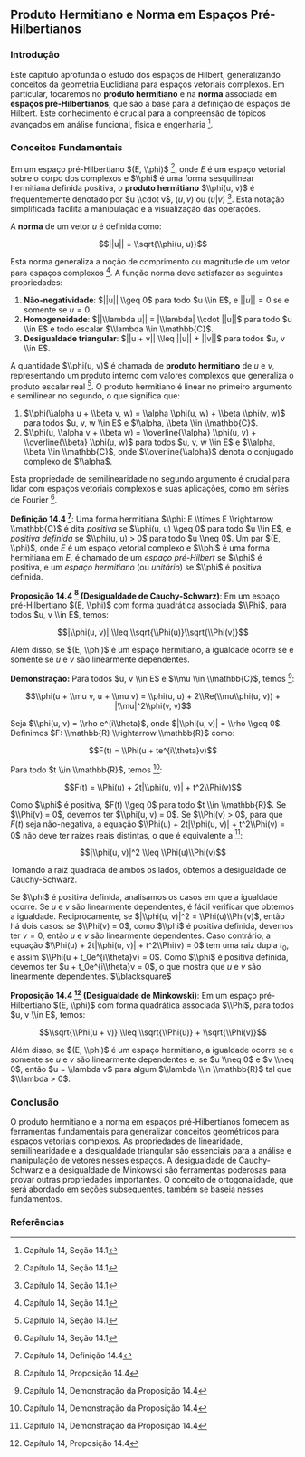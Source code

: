 ## Produto Hermitiano e Norma em Espaços Pré-Hilbertianos

### Introdução
Este capítulo aprofunda o estudo dos espaços de Hilbert, generalizando conceitos da geometria Euclidiana para espaços vetoriais complexos. Em particular, focaremos no **produto hermitiano** e na **norma** associada em **espaços pré-Hilbertianos**, que são a base para a definição de espaços de Hilbert. Este conhecimento é crucial para a compreensão de tópicos avançados em análise funcional, física e engenharia [^1].

### Conceitos Fundamentais

Em um espaço pré-Hilbertiano $(E, \\phi)$ [^1], onde $E$ é um espaço vetorial sobre o corpo dos complexos e $\\phi$ é uma forma sesquilinear hermitiana definida positiva, o **produto hermitiano** $\\phi(u, v)$ é frequentemente denotado por $u \\cdot v$, $(u, v)$ ou $(u|v)$ [^1]. Esta notação simplificada facilita a manipulação e a visualização das operações.

A **norma** de um vetor $u$ é definida como:

$$||u|| = \\sqrt{\\phi(u, u)}$$

Esta norma generaliza a noção de comprimento ou magnitude de um vetor para espaços complexos [^1]. A função norma deve satisfazer as seguintes propriedades:

1.  **Não-negatividade**: $||u|| \\geq 0$ para todo $u \\in E$, e $||u|| = 0$ se e somente se $u = 0$.
2.  **Homogeneidade**: $||\\lambda u|| = |\\lambda| \\cdot ||u||$ para todo $u \\in E$ e todo escalar $\\lambda \\in \\mathbb{C}$.
3.  **Desigualdade triangular**: $||u + v|| \\leq ||u|| + ||v||$ para todos $u, v \\in E$.

A quantidade $\\phi(u, v)$ é chamada de **produto hermitiano** de $u$ e $v$, representando um produto interno com valores complexos que generaliza o produto escalar real [^1]. O produto hermitiano é linear no primeiro argumento e semilinear no segundo, o que significa que:

1.  $\\phi(\\alpha u + \\beta v, w) = \\alpha \\phi(u, w) + \\beta \\phi(v, w)$ para todos $u, v, w \\in E$ e $\\alpha, \\beta \\in \\mathbb{C}$.
2.  $\\phi(u, \\alpha v + \\beta w) = \\overline{\\alpha} \\phi(u, v) + \\overline{\\beta} \\phi(u, w)$ para todos $u, v, w \\in E$ e $\\alpha, \\beta \\in \\mathbb{C}$, onde $\\overline{\\alpha}$ denota o conjugado complexo de $\\alpha$.

Esta propriedade de semilinearidade no segundo argumento é crucial para lidar com espaços vetoriais complexos e suas aplicações, como em séries de Fourier [^1].

**Definição 14.4 [^4]**: Uma forma hermitiana $\\phi: E \\times E \\rightarrow \\mathbb{C}$ é dita *positiva* se $\\phi(u, u) \\geq 0$ para todo $u \\in E$, e *positiva definida* se $\\phi(u, u) > 0$ para todo $u \\neq 0$. Um par $(E, \\phi)$, onde $E$ é um espaço vetorial complexo e $\\phi$ é uma forma hermitiana em $E$, é chamado de um *espaço pré-Hilbert* se $\\phi$ é positiva, e um *espaço hermitiano* (ou *unitário*) se $\\phi$ é positiva definida.

**Proposição 14.4 [^7] (Desigualdade de Cauchy-Schwarz)**: Em um espaço pré-Hilbertiano $(E, \\phi)$ com forma quadrática associada $\\Phi$, para todos $u, v \\in E$, temos:

$$|\\phi(u, v)| \\leq \\sqrt{\\Phi(u)}\\sqrt{\\Phi(v)}$$

Além disso, se $(E, \\phi)$ é um espaço hermitiano, a igualdade ocorre se e somente se $u$ e $v$ são linearmente dependentes.

**Demonstração:** Para todos $u, v \\in E$ e $\\mu \\in \\mathbb{C}$, temos [^8]:

$$\\phi(u + \\mu v, u + \\mu v) = \\phi(u, u) + 2\\Re(\\mu\\phi(u, v)) + |\\mu|^2\\phi(v, v)$$

Seja $\\phi(u, v) = \\rho e^{i\\theta}$, onde $|\\phi(u, v)| = \\rho \\geq 0$. Definimos $F: \\mathbb{R} \\rightarrow \\mathbb{R}$ como:

$$F(t) = \\Phi(u + te^{i\\theta}v)$$

Para todo $t \\in \\mathbb{R}$, temos [^8]:

$$F(t) = \\Phi(u) + 2t|\\phi(u, v)| + t^2\\Phi(v)$$

Como $\\phi$ é positiva, $F(t) \\geq 0$ para todo $t \\in \\mathbb{R}$. Se $\\Phi(v) = 0$, devemos ter $\\phi(u, v) = 0$. Se $\\Phi(v) > 0$, para que $F(t)$ seja não-negativa, a equação $\\Phi(u) + 2t|\\phi(u, v)| + t^2\\Phi(v) = 0$ não deve ter raízes reais distintas, o que é equivalente a [^8]:

$$|\\phi(u, v)|^2 \\leq \\Phi(u)\\Phi(v)$$

Tomando a raiz quadrada de ambos os lados, obtemos a desigualdade de Cauchy-Schwarz.

Se $\\phi$ é positiva definida, analisamos os casos em que a igualdade ocorre. Se $u$ e $v$ são linearmente dependentes, é fácil verificar que obtemos a igualdade. Reciprocamente, se $|\\phi(u, v)|^2 = \\Phi(u)\\Phi(v)$, então há dois casos: se $\\Phi(v) = 0$, como $\\phi$ é positiva definida, devemos ter $v = 0$, então $u$ e $v$ são linearmente dependentes. Caso contrário, a equação $\\Phi(u) + 2t|\\phi(u, v)| + t^2\\Phi(v) = 0$ tem uma raiz dupla $t_0$, e assim $\\Phi(u + t_0e^{i\\theta}v) = 0$. Como $\\phi$ é positiva definida, devemos ter $u + t_0e^{i\\theta}v = 0$, o que mostra que $u$ e $v$ são linearmente dependentes. $\\blacksquare$

**Proposição 14.4 [^7] (Desigualdade de Minkowski)**: Em um espaço pré-Hilbertiano $(E, \\phi)$ com forma quadrática associada $\\Phi$, para todos $u, v \\in E$, temos:

$$\\sqrt{\\Phi(u + v)} \\leq \\sqrt{\\Phi(u)} + \\sqrt{\\Phi(v)}$$

Além disso, se $(E, \\phi)$ é um espaço hermitiano, a igualdade ocorre se e somente se $u$ e $v$ são linearmente dependentes e, se $u \\neq 0$ e $v \\neq 0$, então $u = \\lambda v$ para algum $\\lambda \\in \\mathbb{R}$ tal que $\\lambda > 0$.

### Conclusão
O produto hermitiano e a norma em espaços pré-Hilbertianos fornecem as ferramentas fundamentais para generalizar conceitos geométricos para espaços vetoriais complexos. As propriedades de linearidade, semilinearidade e a desigualdade triangular são essenciais para a análise e manipulação de vetores nesses espaços. A desigualdade de Cauchy-Schwarz e a desigualdade de Minkowski são ferramentas poderosas para provar outras propriedades importantes. O conceito de ortogonalidade, que será abordado em seções subsequentes, também se baseia nesses fundamentos.

### Referências
[^1]: Capítulo 14, Seção 14.1
[^4]: Capítulo 14, Definição 14.4
[^7]: Capítulo 14, Proposição 14.4
[^8]: Capítulo 14, Demonstração da Proposição 14.4
<!-- END -->